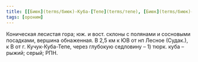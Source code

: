 ```yaml
---
title: [[Биюк](terms/биюк)-Куба-[Тепе](terms/тепе), [Биюк](terms/биюк)-Губа-[Тепе](terms/тепе)]
tags: [ороним]
---
```


Коническая лесистая гора; юж. и вост. склоны с полянами и сосновыми посадками,
вершина обнаженная. В 2,5 км к ЮВ от нп Лесное (Судак.), к В от г.
Кучук-Куба-Тепе, через глубокую седловину – 1) тюрк. куба – рыжий; серый; РПН.
